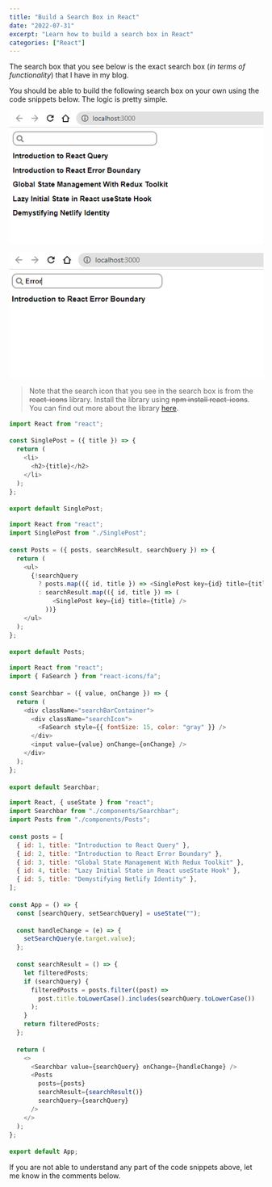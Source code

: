 ```yaml
---
title: "Build a Search Box in React"
date: "2022-07-31"
excerpt: "Learn how to build a search box in React"
categories: ["React"]
---
```


The search box that you see below is the exact search box (_in terms of functionality_) that I have in my blog.

You should be able to build the following search box on your own using the code snippets below. The logic is pretty simple.

![Search bar](../images/searchbar/searchbar.png)

![Search bar](../images/searchbar/searchResult.png)

> Note that the search icon that you see in the search box is from the ~~react-icons~~ library. Install the library using ~~npm install react-icons~~. You can find out more about the library [here](https://react-icons.github.io/react-icons/).

```js:title=src/components/SinglePost.js {numberLines}
import React from "react";

const SinglePost = ({ title }) => {
  return (
    <li>
      <h2>{title}</h2>
    </li>
  );
};

export default SinglePost;

```

```js:title=src/components/Posts.js {numberLines}
import React from "react";
import SinglePost from "./SinglePost";

const Posts = ({ posts, searchResult, searchQuery }) => {
  return (
    <ul>
      {!searchQuery
        ? posts.map(({ id, title }) => <SinglePost key={id} title={title} />)
        : searchResult.map(({ id, title }) => (
            <SinglePost key={id} title={title} />
          ))}
    </ul>
  );
};

export default Posts;
```

```js:title=src/components/Searchbar.js {numberLines}
import React from "react";
import { FaSearch } from "react-icons/fa";

const Searchbar = ({ value, onChange }) => {
  return (
    <div className="searchBarContainer">
      <div className="searchIcon">
        <FaSearch style={{ fontSize: 15, color: "gray" }} />
      </div>
      <input value={value} onChange={onChange} />
    </div>
  );
};

export default Searchbar;
```

```js:title=src/App.js {numberLines}
import React, { useState } from "react";
import Searchbar from "./components/Searchbar";
import Posts from "./components/Posts";

const posts = [
  { id: 1, title: "Introduction to React Query" },
  { id: 2, title: "Introduction to React Error Boundary" },
  { id: 3, title: "Global State Management With Redux Toolkit" },
  { id: 4, title: "Lazy Initial State in React useState Hook" },
  { id: 5, title: "Demystifying Netlify Identity" },
];

const App = () => {
  const [searchQuery, setSearchQuery] = useState("");

  const handleChange = (e) => {
    setSearchQuery(e.target.value);
  };

  const searchResult = () => {
    let filteredPosts;
    if (searchQuery) {
      filteredPosts = posts.filter((post) =>
        post.title.toLowerCase().includes(searchQuery.toLowerCase())
      );
    }
    return filteredPosts;
  };

  return (
    <>
      <Searchbar value={searchQuery} onChange={handleChange} />
      <Posts
        posts={posts}
        searchResult={searchResult()}
        searchQuery={searchQuery}
      />
    </>
  );
};

export default App;
```

If you are not able to understand any part of the code snippets above, let me know in the comments below.
